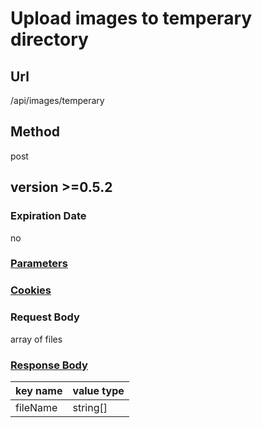 # Upload images to temperary directory

## Url

/api/images/temperary

## Method

post

## version >=0.5.2

### Expiration Date

no

### [Parameters](./Parameters.html)

### [Cookies](./Cookies.html)

### Request Body

array of files

### [Response Body](./Response.html)

key name | value type
--- | ---
fileName | string[]
